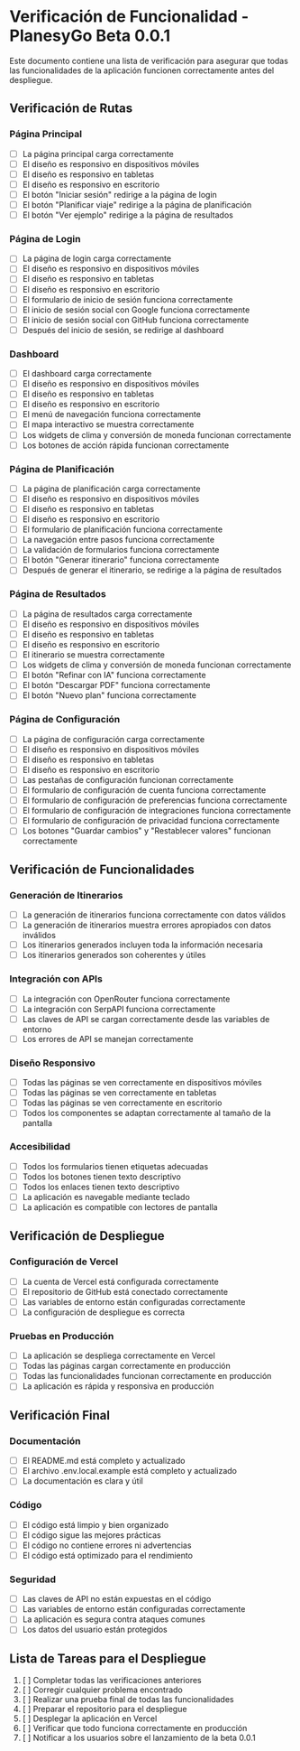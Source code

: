 # Verificación de Funcionalidad - PlanesyGo Beta 0.0.1

Este documento contiene una lista de verificación para asegurar que todas las funcionalidades de la aplicación funcionen correctamente antes del despliegue.

## Verificación de Rutas

### Página Principal
- [ ] La página principal carga correctamente
- [ ] El diseño es responsivo en dispositivos móviles
- [ ] El diseño es responsivo en tabletas
- [ ] El diseño es responsivo en escritorio
- [ ] El botón "Iniciar sesión" redirige a la página de login
- [ ] El botón "Planificar viaje" redirige a la página de planificación
- [ ] El botón "Ver ejemplo" redirige a la página de resultados

### Página de Login
- [ ] La página de login carga correctamente
- [ ] El diseño es responsivo en dispositivos móviles
- [ ] El diseño es responsivo en tabletas
- [ ] El diseño es responsivo en escritorio
- [ ] El formulario de inicio de sesión funciona correctamente
- [ ] El inicio de sesión social con Google funciona correctamente
- [ ] El inicio de sesión social con GitHub funciona correctamente
- [ ] Después del inicio de sesión, se redirige al dashboard

### Dashboard
- [ ] El dashboard carga correctamente
- [ ] El diseño es responsivo en dispositivos móviles
- [ ] El diseño es responsivo en tabletas
- [ ] El diseño es responsivo en escritorio
- [ ] El menú de navegación funciona correctamente
- [ ] El mapa interactivo se muestra correctamente
- [ ] Los widgets de clima y conversión de moneda funcionan correctamente
- [ ] Los botones de acción rápida funcionan correctamente

### Página de Planificación
- [ ] La página de planificación carga correctamente
- [ ] El diseño es responsivo en dispositivos móviles
- [ ] El diseño es responsivo en tabletas
- [ ] El diseño es responsivo en escritorio
- [ ] El formulario de planificación funciona correctamente
- [ ] La navegación entre pasos funciona correctamente
- [ ] La validación de formularios funciona correctamente
- [ ] El botón "Generar itinerario" funciona correctamente
- [ ] Después de generar el itinerario, se redirige a la página de resultados

### Página de Resultados
- [ ] La página de resultados carga correctamente
- [ ] El diseño es responsivo en dispositivos móviles
- [ ] El diseño es responsivo en tabletas
- [ ] El diseño es responsivo en escritorio
- [ ] El itinerario se muestra correctamente
- [ ] Los widgets de clima y conversión de moneda funcionan correctamente
- [ ] El botón "Refinar con IA" funciona correctamente
- [ ] El botón "Descargar PDF" funciona correctamente
- [ ] El botón "Nuevo plan" funciona correctamente

### Página de Configuración
- [ ] La página de configuración carga correctamente
- [ ] El diseño es responsivo en dispositivos móviles
- [ ] El diseño es responsivo en tabletas
- [ ] El diseño es responsivo en escritorio
- [ ] Las pestañas de configuración funcionan correctamente
- [ ] El formulario de configuración de cuenta funciona correctamente
- [ ] El formulario de configuración de preferencias funciona correctamente
- [ ] El formulario de configuración de integraciones funciona correctamente
- [ ] El formulario de configuración de privacidad funciona correctamente
- [ ] Los botones "Guardar cambios" y "Restablecer valores" funcionan correctamente

## Verificación de Funcionalidades

### Generación de Itinerarios
- [ ] La generación de itinerarios funciona correctamente con datos válidos
- [ ] La generación de itinerarios muestra errores apropiados con datos inválidos
- [ ] Los itinerarios generados incluyen toda la información necesaria
- [ ] Los itinerarios generados son coherentes y útiles

### Integración con APIs
- [ ] La integración con OpenRouter funciona correctamente
- [ ] La integración con SerpAPI funciona correctamente
- [ ] Las claves de API se cargan correctamente desde las variables de entorno
- [ ] Los errores de API se manejan correctamente

### Diseño Responsivo
- [ ] Todas las páginas se ven correctamente en dispositivos móviles
- [ ] Todas las páginas se ven correctamente en tabletas
- [ ] Todas las páginas se ven correctamente en escritorio
- [ ] Todos los componentes se adaptan correctamente al tamaño de la pantalla

### Accesibilidad
- [ ] Todos los formularios tienen etiquetas adecuadas
- [ ] Todos los botones tienen texto descriptivo
- [ ] Todos los enlaces tienen texto descriptivo
- [ ] La aplicación es navegable mediante teclado
- [ ] La aplicación es compatible con lectores de pantalla

## Verificación de Despliegue

### Configuración de Vercel
- [ ] La cuenta de Vercel está configurada correctamente
- [ ] El repositorio de GitHub está conectado correctamente
- [ ] Las variables de entorno están configuradas correctamente
- [ ] La configuración de despliegue es correcta

### Pruebas en Producción
- [ ] La aplicación se despliega correctamente en Vercel
- [ ] Todas las páginas cargan correctamente en producción
- [ ] Todas las funcionalidades funcionan correctamente en producción
- [ ] La aplicación es rápida y responsiva en producción

## Verificación Final

### Documentación
- [ ] El README.md está completo y actualizado
- [ ] El archivo .env.local.example está completo y actualizado
- [ ] La documentación es clara y útil

### Código
- [ ] El código está limpio y bien organizado
- [ ] El código sigue las mejores prácticas
- [ ] El código no contiene errores ni advertencias
- [ ] El código está optimizado para el rendimiento

### Seguridad
- [ ] Las claves de API no están expuestas en el código
- [ ] Las variables de entorno están configuradas correctamente
- [ ] La aplicación es segura contra ataques comunes
- [ ] Los datos del usuario están protegidos

## Lista de Tareas para el Despliegue

1. [ ] Completar todas las verificaciones anteriores
2. [ ] Corregir cualquier problema encontrado
3. [ ] Realizar una prueba final de todas las funcionalidades
4. [ ] Preparar el repositorio para el despliegue
5. [ ] Desplegar la aplicación en Vercel
6. [ ] Verificar que todo funciona correctamente en producción
7. [ ] Notificar a los usuarios sobre el lanzamiento de la beta 0.0.1